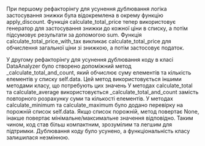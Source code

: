 При першому рефакторінгу для усунення дублювання логіка застосування знижки була відокремлена в окрему функцію apply_discount. Функція calculate_total_price тепер використовує генератор для застосування знижки до кожної ціни в списку, а потім підсумовує результати за допомогою sum. Функція calculate_total_price_with_tax викликає calculate_total_price для обчислення загальної ціни зі знижкою, а потім застосовує податок.


У другому рефакторінгу для усунення дублювання коду в класі DataAnalyzer було створено допоміжний метод _calculate_total_and_count, який обчислює суму елементів та кількість елементів у списку self.data. Цей метод використовується іншими методами класу, що потребують цих значень У методах calculate_total та calculate_average використовується _calculate_total_and_count замість повторного розрахунку суми та кількості елементів. У методах calculate_minimum та calculate_maximum було додано перевірку на порожній список self.data. Якщо список порожній, метод повертає None, інакше повертає мінімальне/максимальне значення відповідно. Таким чином, код став більш компактним, зрозумілим та легшим для підтримки. Дублювання коду було усунено, а функціональність класу залишилася незмінною.